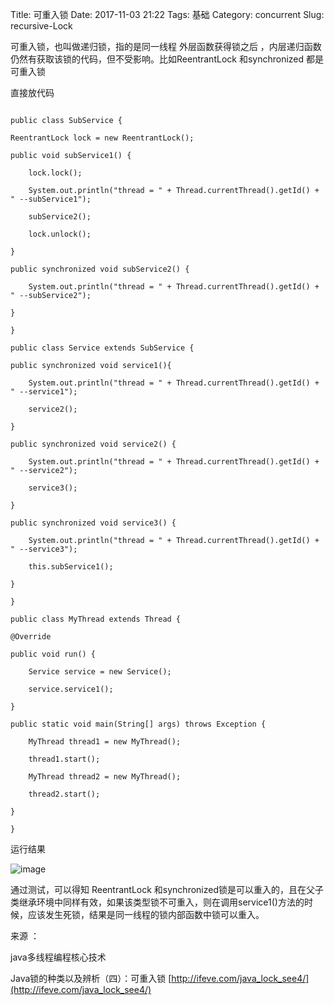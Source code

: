 Title: 可重入锁
Date: 2017-11-03 21:22
Tags: 基础
Category: concurrent
Slug: recursive-Lock


可重入锁，也叫做递归锁，指的是同一线程 外层函数获得锁之后 ，内层递归函数仍然有获取该锁的代码，但不受影响。比如ReentrantLock 和synchronized 都是 可重入锁

直接放代码 

```

public class SubService {

ReentrantLock lock = new ReentrantLock();

public void subService1() {

    lock.lock();

    System.out.println("thread = " + Thread.currentThread().getId() + " --subService1");

    subService2();

    lock.unlock();

}

public synchronized void subService2() {

    System.out.println("thread = " + Thread.currentThread().getId() + " --subService2");

}

}

public class Service extends SubService {

public synchronized void service1(){

    System.out.println("thread = " + Thread.currentThread().getId() + " --service1");

    service2();

}

public synchronized void service2() {

    System.out.println("thread = " + Thread.currentThread().getId() + " --service2");

    service3();

}

public synchronized void service3() {

    System.out.println("thread = " + Thread.currentThread().getId() + " --service3");

    this.subService1();

}

}

public class MyThread extends Thread {

@Override

public void run() {

    Service service = new Service();

    service.service1();

}

public static void main(String[] args) throws Exception {

    MyThread thread1 = new MyThread();

    thread1.start();

    MyThread thread2 = new MyThread();

    thread2.start();

}

} 

```

运行结果 

![image](http://upload-images.jianshu.io/upload_images/10175660-db9419204b7358dc?imageMogr2/auto-orient/strip%7CimageView2/2/w/1240)

通过测试，可以得知 ReentrantLock 和synchronized锁是可以重入的，且在父子类继承环境中同样有效，如果该类型锁不可重入，则在调用service1()方法的时候，应该发生死锁，结果是同一线程的锁内部函数中锁可以重入。

来源 ： 

java多线程编程核心技术 

Java锁的种类以及辨析（四）：可重入锁 [http://ifeve.com/java_lock_see4/](http://ifeve.com/java_lock_see4/)
